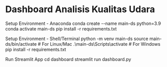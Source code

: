 # Dashboard Analisis Kualitas Udara

Setup Environment - Anaconda
conda create --name main-ds python=3.9
conda activate main-ds
pip install -r requirements.txt

Setup Environment - Shell/Terminal
python -m venv main-ds
source main-ds/bin/activate # For Linux/Mac
.\main-ds\Scripts\activate # For Windows
pip install -r requirements.txt

Run Streamlit App
cd dashboard
streamlit run dashboard.py
